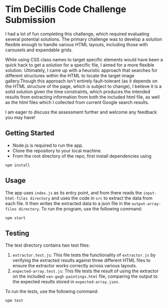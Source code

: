 # Tim DeCillis Code Challenge Submission

I had a lot of fun completing this challenge, which required evaluating several potential solutions. The primary challenge was to develop a solution flexible enough to handle various HTML layouts, including those with carousels and expandable grids.

While using CSS class names to target specific elements would have been a quick hack to get a solution for a specific file, I aimed for a more flexible solution. Ultimately, I came up with a heuristic approach that searches for different structures within the HTML to locate the target image gallery.Though this approach isn't entirely fault-tolerant (as it depends on the HTML structure of the page, which is subject to change), I believe it is a solid solution given the time constraints, which produces the intended results from extracting information from both the included html file, as well as the html files which I collected from current Google search results.

I am eager to discuss the assessment further and welcome any feedback you may have!

## Getting Started

* Node.js is required to run the app.
* Clone the repository to your local machine.
* From the root directory of the repo, first install dependencies using
```
npm install
```
## Usage

The app uses `index.js` as its entry point, and from there reads the `input-html-files directory` and uses the code in `src` to extract the data from each file. It then writes the extracted data to a json file in the `output-array-files directory`. To run the program, use the following command:
```
npm start
```
## Testing
The test directory contains two test files:

1. `extractor.test.js`: This file tests the functionality of `extractor.js` by verifying the extracted results against three different HTML files to ensure the extractor works correctly across various layouts.
2. `expected-array.test.js`: This file tests the result of using the extractor on the included `van-gogh-paintings.html` file, comparing the output to the expected results stored in `expected-array.json`.

To run the tests, use the following command:
```
npm test
```